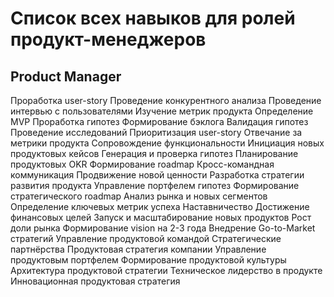 # Список всех навыков для ролей продукт-менеджеров

## Product Manager

Проработка user-story
Проведение конкурентного анализа
Проведение интервью с пользователями
Изучение метрик продукта
Определение MVP
Проработка гипотез
Формирование бэклога
Валидация гипотез
Проведение исследований
Приоритизация user-story
Отвечание за метрики продукта
Сопровождение функциональности
Инициация новых продуктовых кейсов
Генерация и проверка гипотез
Планирование продуктовых OKR
Формирование roadmap
Кросс-командная коммуникация
Продвижение новой ценности
Разработка стратегии развития продукта
Управление портфелем гипотез
Формирование стратегического roadmap
Анализ рынка и новых сегментов
Определение ключевых метрик успеха
Наставничество
Достижение финансовых целей
Запуск и масштабирование новых продуктов
Рост доли рынка
Формирование vision на 2-3 года
Внедрение Go-to-Market стратегий
Управление продуктовой командой
Стратегические партнёрства
Продуктовая стратегия компании
Управление продуктовым портфелем
Формирование продуктовой культуры
Архитектура продуктовой стратегии
Техническое лидерство в продукте
Инновационная продуктовая стратегия 